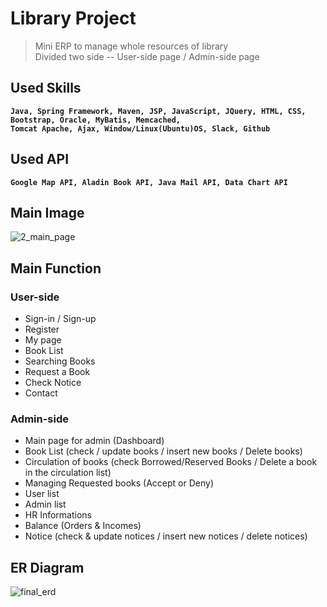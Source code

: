 # Library Project
> Mini ERP to manage whole resources of library<br>
> Divided two side -- User-side page / Admin-side page


## Used Skills
<pre><code><b>Java, Spring Framework, Maven, JSP, JavaScript, JQuery, HTML, CSS, Bootstrap, Oracle, MyBatis, Memcached,</b>
<b>Tomcat Apache, Ajax, Window/Linux(Ubuntu)OS, Slack, Github</b></code></pre>

## Used API
<pre><code><b>Google Map API, Aladin Book API, Java Mail API, Data Chart API</b></code></pre>

## Main Image
![2_main_page](https://user-images.githubusercontent.com/60098657/89089538-c7667a00-d3d8-11ea-897d-3f9832ed9418.png)


## Main Function
### User-side
- Sign-in / Sign-up
- Register
- My page
- Book List
- Searching Books
- Request a Book
- Check Notice
- Contact

### Admin-side
- Main page for admin (Dashboard)
- Book List (check / update books / insert new books / Delete books)
- Circulation of books (check Borrowed/Reserved Books / Delete a book in the circulation list)
- Managing Requested books (Accept or Deny)
- User list
- Admin list
- HR Informations
- Balance (Orders & Incomes)
- Notice (check & update notices / insert new notices / delete notices)

## ER Diagram
![final_erd](https://user-images.githubusercontent.com/60098657/89090336-48c00b80-d3dd-11ea-9f87-d996dcc0e289.png)

